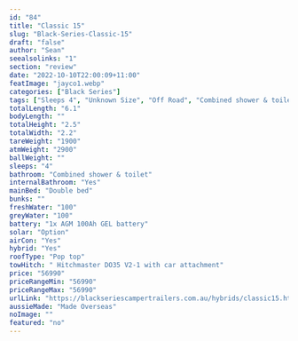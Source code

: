 ```yaml
---
id: "84"
title: "Classic 15"
slug: "Black-Series-Classic-15"
draft: "false"
author: "Sean"
seealsolinks: "1"
section: "review"
date: "2022-10-10T22:00:09+11:00"
featImage: "jayco1.webp"
categories: ["Black Series"]
tags: ["Sleeps 4", "Unknown Size", "Off Road", "Combined shower & toilet", "Pop top", "50 - 60k"]
totalLength: "6.1"
bodyLength: ""
totalHeight: "2.5"
totalWidth: "2.2"
tareWeight: "1900"
atmWeight: "2900"
ballWeight: ""
sleeps: "4"
bathroom: "Combined shower & toilet"
internalBathroom: "Yes"
mainBed: "Double bed"
bunks: ""
freshWater: "100"
greyWater: "100"
battery: "1x AGM 100Ah GEL battery"
solar: "Option"
airCon: "Yes"
hybrid: "Yes"
roofType: "Pop top"
towHitch: " Hitchmaster DO35 V2-1 with car attachment"
price: "56990"
priceRangeMin: "56990"
priceRangeMax: "56990"
urlLink: "https://blackseriescampertrailers.com.au/hybrids/classic15.html"
aussieMade: "Made Overseas"
noImage: ""
featured: "no"
---
```

